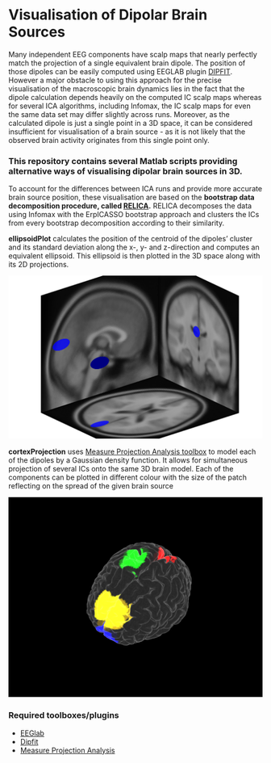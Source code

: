 # Visualisation of Dipolar Brain Sources

Many independent EEG components have scalp maps that nearly perfectly match the projection of a single equivalent brain dipole. The position of those dipoles can be easily computed using EEGLAB plugin [DIPFIT](https://github.com/sccn/dipfit). However a major obstacle to using this approach for the precise visualisation of the macroscopic brain dynamics lies in the fact that the dipole calculation depends heavily on the computed IC scalp maps whereas for several ICA algorithms, including Infomax, the IC scalp maps for even the same data set may differ slightly across runs. Moreover, as the calculated dipole is just a single point in a 3D space, it can be considered insufficient for visualisation of a brain source - as it is not likely that the observed brain activity originates from this single point only.

### This repository contains several Matlab scripts providing alternative ways of visualising dipolar brain sources in 3D.
To account for the differences between ICA runs and provide more accurate brain source position, these visualisation are based on the **bootstrap data decomposition procedure, called [RELICA](https://github.com/sccn/relica).** RELICA decomposes the data using Infomax with the ErpICASSO bootstrap approach and clusters the ICs from every bootstrap decomposition according to their similarity.

**ellipsoidPlot** calculates the position of the centroid of the dipoles’ cluster and its standard deviation along the x-, y- and z-direction and computes an equivalent ellipsoid. This ellipsoid is then plotted in the 3D space along with its 2D projections.

![ellipsoid plot of an equivalent dipole](https://github.com/pkieliba/EEG-dipoles/blob/master/images/ellipsoidDipole.png?raw=true)

**cortexProjection** uses [Measure Projection Analysis toolbox](https://bitbucket.org/bigdelys/measure-projection/src/default/) to model each of the dipoles by a Gaussian density function. It allows for simultaneous projection of several ICs onto the same 3D brain model. Each of the components can be plotted in different colour with the size of the patch reflecting on the spread of the given brain source

![cortex projection 4 equivalent dipoles](https://github.com/pkieliba/EEG-dipoles/blob/master/images/cortexProjection.png?raw=true)

### Required toolboxes/plugins

* [EEGlab](https://sccn.ucsd.edu/eeglab/index.php)
* [Dipfit](https://github.com/sccn/dipfit)
* [Measure Projection Analysis](https://bitbucket.org/bigdelys/measure-projection/src/default/)
